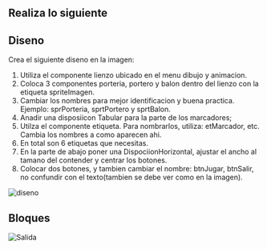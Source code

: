 ## Realiza lo siguiente

## Diseno
Crea el siguiente diseno en la imagen:

1. Utiliza el componente lienzo ubicado en el menu dibujo y animacion.
2. Coloca 3 componentes porteria, portero y balon dentro del lienzo con la etiqueta spriteImagen.
3. Cambiar los nombres para mejor identificacion y buena practica. Ejemplo: sprPorteria, sprtPortero y sprtBalon.
4. Anadir una disposiicon Tabular para la parte de los marcadores;
5. Utilza el componente etiqueta. Para nombrarlos, utiliza: etMarcador, etc. Cambia los nombres a como aparecen ahi.
6. En total son 6 etiquetas que necesitas.
7. En la parte de abajo poner una DispociionHorizontal, ajustar el ancho al tamano del contender y centrar los botones.
8. Colocar dos botones, y tambien cambiar el nombre: btnJugar, btnSalir, no confundir con el texto(tambien se debe ver como en la imagen).

![diseno](./penal.png)

## Bloques


![Salida](./salidaPenalti.gif)
